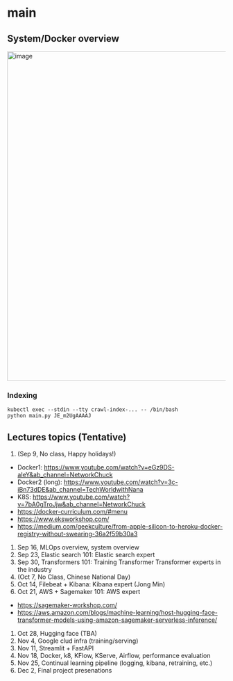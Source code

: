 # main

## System/Docker overview
<img width="758" alt="image" src="https://user-images.githubusercontent.com/901975/183826557-3dd15735-865c-4db2-abcd-9d66caba2473.png">

### Indexing
```
kubectl exec --stdin --tty crawl-index-... -- /bin/bash
python main.py JE_m2UgAAAAJ
```
## Lectures topics (Tentative)
1. (Sep 9, No class, Happy holidays!)
 - Docker1: https://www.youtube.com/watch?v=eGz9DS-aIeY&ab_channel=NetworkChuck
 - Docker2 (long): https://www.youtube.com/watch?v=3c-iBn73dDE&ab_channel=TechWorldwithNana
 - K8S: https://www.youtube.com/watch?v=7bA0gTroJjw&ab_channel=NetworkChuck
 - https://docker-curriculum.com/#menu
 - https://www.eksworkshop.com/
 - https://medium.com/geekculture/from-apple-silicon-to-heroku-docker-registry-without-swearing-36a2f59b30a3  
1. Sep 16, MLOps overview, system overview
1. Sep 23, Elastic search 101: Elastic search expert
1. Sep 30, Transformers 101: Training Transformer Transformer experts in the industry
1. (Oct 7, No Class, Chinese National Day)
1. Oct 14, Filebeat + Kibana: Kibana expert (Jong Min)
1. Oct 21, AWS + Sagemaker 101: AWS expert
  - https://sagemaker-workshop.com/
  - https://aws.amazon.com/blogs/machine-learning/host-hugging-face-transformer-models-using-amazon-sagemaker-serverless-inference/ 
1. Oct 28, Hugging face (TBA)
1. Nov 4, Google clud infra (training/serving)
1. Nov 11, Streamlit + FastAPI
1. Nov 18, Docker, k8, KFlow, KServe, Airflow, performance evaluation
1. Nov 25, Continual learning pipeline (logging, kibana, retraining, etc.) 
1. Dec 2, Final project presenations
